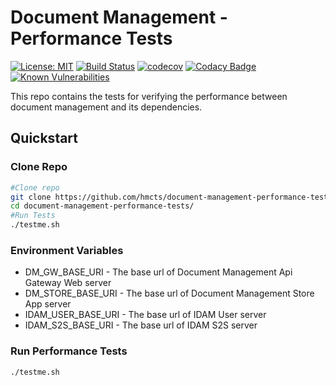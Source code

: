 # Document Management - Performance Tests
[![License: MIT](https://img.shields.io/badge/License-MIT-yellow.svg)](https://opensource.org/licenses/MIT)
[![Build Status](https://travis-ci.org/hmcts/document-management-performance-tests.svg?branch=master)](https://travis-ci.org/hmcts/document-management-performance-tests)
[![codecov](https://codecov.io/gh/hmcts/document-management-performance-tests/branch/master/graph/badge.svg)](https://codecov.io/gh/hmcts/document-management-performance-tests) 
[![Codacy Badge](https://api.codacy.com/project/badge/Grade/7404b261716741eb8bbd25e52ccc85af)](https://www.codacy.com/app/HMCTS/document-management-performance-tests)
[![Known Vulnerabilities](https://snyk.io/test/github/hmcts/document-management-performance-tests/badge.svg)](https://snyk.io/test/github/hmcts/document-management-performance-tests)

This repo contains the tests for verifying the performance between document management
and its dependencies.

## Quickstart
### Clone Repo

```bash
#Clone repo
git clone https://github.com/hmcts/document-management-performance-tests.git
cd document-management-performance-tests/
#Run Tests
./testme.sh
```
### Environment Variables
- DM_GW_BASE_URI - The base url of Document Management Api Gateway Web server
- DM_STORE_BASE_URI - The base url of Document Management Store App server
- IDAM_USER_BASE_URI - The base url of IDAM User server
- IDAM_S2S_BASE_URI - The base url of IDAM S2S server

### Run Performance Tests
```bash
./testme.sh
```
